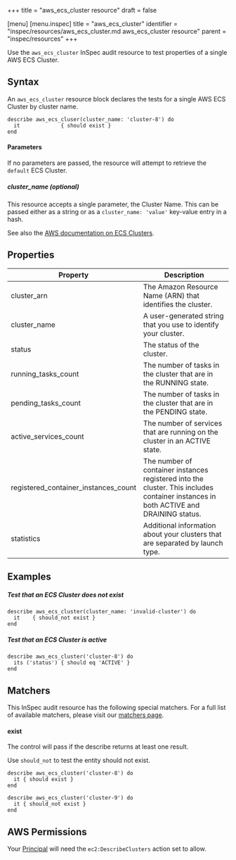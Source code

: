 +++
title = "aws_ecs_cluster resource"
draft = false

[menu]
  [menu.inspec]
    title = "aws_ecs_cluster"
    identifier = "inspec/resources/aws_ecs_cluster.md aws_ecs_cluster resource"
    parent = "inspec/resources"
+++


Use the `aws_ecs_cluster` InSpec audit resource to test properties of a single AWS ECS Cluster.

## Syntax

An `aws_ecs_cluster` resource block declares the tests for a single AWS ECS Cluster by cluster name.

    describe aws_ecs_cluser(cluster_name: 'cluster-8') do
      it             { should exist }
    end

#### Parameters

If no parameters are passed, the resource will attempt to retrieve the `default` ECS Cluster.

##### cluster\_name _(optional)_

This resource accepts a single parameter, the Cluster Name. 
This can be passed either as a string or as a `cluster_name: 'value'` key-value entry in a hash.

See also the [AWS documentation on ECS Clusters](https://docs.aws.amazon.com/AmazonECS/latest/developerguide/ECS_clusters.html).

## Properties

|Property                                | Description|
| ---                                    | --- |
|cluster\_arn                            | The Amazon Resource Name (ARN) that identifies the cluster. |
|cluster\_name                           | A user-generated string that you use to identify your cluster. |
|status                                  | The status of the cluster. |
|running\_tasks\_count                   | The number of tasks in the cluster that are in the RUNNING state. |
|pending\_tasks\_count                   | The number of tasks in the cluster that are in the PENDING state.  |
|active\_services\_count                 | The number of services that are running on the cluster in an ACTIVE state. |
|registered\_container\_instances\_count | The number of container instances registered into the cluster. This includes container instances in both ACTIVE and DRAINING status. |
|statistics                              | Additional information about your clusters that are separated by launch type. |
              
## Examples


##### Test that an ECS Cluster does not exist

    describe aws_ecs_cluster(cluster_name: 'invalid-cluster') do
      it    { should_not exist }
    end

##### Test that an ECS Cluster is active

    describe aws_ecs_cluster('cluster-8') do
      its ('status') { should eq 'ACTIVE' }
    end

## Matchers

This InSpec audit resource has the following special matchers. For a full list of available matchers, please visit our [matchers page](https://www.inspec.io/docs/reference/matchers/).

#### exist

The control will pass if the describe returns at least one result.

Use `should_not` to test the entity should not exist.

    describe aws_ecs_cluster('cluster-8') do
      it { should exist }
    end

    describe aws_ecs_cluster('cluster-9') do
      it { should_not exist }
    end

## AWS Permissions

Your [Principal](https://docs.aws.amazon.com/IAM/latest/UserGuide/intro-structure.html#intro-structure-principal) will need the `ec2:DescribeClusters` action set to allow.

